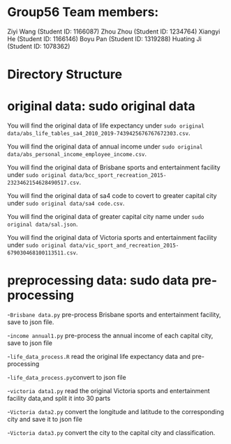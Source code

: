 # Group56 Team members:

Ziyi Wang (Student ID: 1166087)
Zhou Zhou (Student ID: 1234764)
Xiangyi He (Student ID: 1166146)
Boyu Pan (Student ID: 1319288)
Huating Ji (Student ID: 1078362)
# Directory Structure
# original data: sudo original data
You will find the  original data of life expectancy under `sudo original data/abs_life_tables_sa4_2010_2019-7439425676767672303.csv`.

You will find the  original data of annual income under `sudo original data/abs_personal_income_employee_income.csv`.

You will find the  original data of Brisbane sports and entertainment facility under `sudo original data/bcc_sport_recreation_2015-2323462154628490517.csv`.

You will find the  original data of sa4 code to covert to greater capital city under `sudo original data/sa4 code.csv`.

You will find the  original data of greater capital city name under `sudo original data/sal.json`.

You will find the  original data of Victoria sports and entertainment facility under `sudo original data/vic_sport_and_recreation_2015-679030468100113511.csv`.
# preprocessing data: sudo data pre-processing
-`Brisbane data.py` pre-process Brisbane sports and entertainment facility, save to json file.

-`income annual1.py` pre-process the annual income of each capital city, save to json file

-`life_data_process.R` read the original life expectancy data and pre-processing

-`life_data_process.py`convert to json file

-`victoria data1.py` read the original Victoria sports and entertainment facility data,and split it into 30 parts

-`Victoria data2.py` convert the longitude and latitude to the corresponding city and save it to json file

-`Victoria data3.py` convert the city to the capital city and classification.
